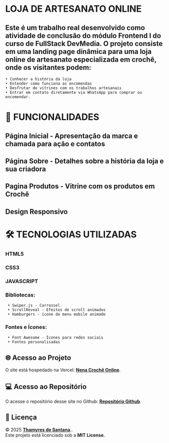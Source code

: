 # LOJA DE ARTESANATO ONLINE

## Este é um trabalho real desenvolvido como atividade de conclusão do módulo Frontend I do curso de FullStack DevMedia. O projeto consiste em uma landing page dinâmica para uma loja online de artesanato especializada em crochê, onde os visitantes podem:

    • Conhecer a história da loja
    • Entender como funciona as encomendas
    • Desfrutar de vitrines com os trabalhos artesanais 
    • Entrar em contato diretamente via WhatsApp para comprar ou encomendar.

# 🌟 FUNCIONALIDADES

## Página Inicial - Apresentação da marca e chamada para ação e contatos
## Página Sobre - Detalhes sobre a história da loja e sua criadora
## Pagina Produtos - Vitrine com os produtos em Crochê
## Design Responsivo

# 🛠 TECNOLOGIAS UTILIZADAS

### HTML5
### CSS3
### JAVASCRIPT
### Bibliotecas:
     • Swiper.js - Carrossel 
     • ScrollReveal - Efeitos de scroll animados
     • Hamburgers - ícone de menu mobile animado
     
### Fontes e Ícones:
     • Font Awesome - Ícones para redes sociais
     • Fontes personalisadas 

     
## 🌐 Acesso ao Projeto  
O site está hospedado na Vercel: **[Nena Crochê Online](https://nenacroche.vercel.app/)**.  
     
## 💻 Acesso ao Repositório  
O acesse o repositório desse site no Github: **[Repositório Github](https://github.com/Sarathamyres/SiteNenaCroche/)**.  


## 📄 Licença  
© 2025 **[Thamyres de Santana](https://github.com/Sarathamyres/)**..  
Este projeto está licenciado sob a **MIT License**.  
     

